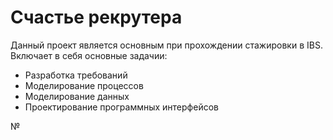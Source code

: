 # Счастье рекрутера

Данный проект является основным при прохождении стажировки в IBS. 
Включает в себя основные задачии:
- Разработка требований
- Моделирование процессов
- Моделирование данных
- Проектирование программных интерфейсов

№
